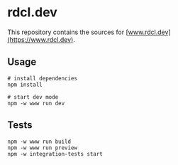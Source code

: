 # rdcl.dev

This repository contains the sources for [www.rdcl.dev](https://www.rdcl.dev).

## Usage

```shell
# install dependencies
npm install

# start dev mode
npm -w www run dev
```

## Tests

```shell
npm -w www run build
npm -w www run preview
npm -w integration-tests start
```
